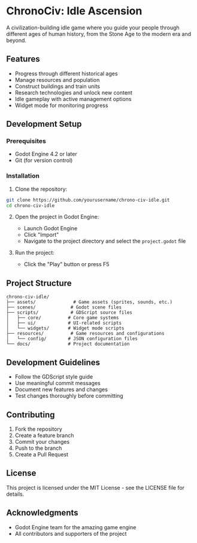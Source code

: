 # ChronoCiv: Idle Ascension

A civilization-building idle game where you guide your people through different ages of human history, from the Stone Age to the modern era and beyond.

## Features

- Progress through different historical ages
- Manage resources and population
- Construct buildings and train units
- Research technologies and unlock new content
- Idle gameplay with active management options
- Widget mode for monitoring progress

## Development Setup

### Prerequisites

- Godot Engine 4.2 or later
- Git (for version control)

### Installation

1. Clone the repository:
```bash
git clone https://github.com/yourusername/chrono-civ-idle.git
cd chrono-civ-idle
```

2. Open the project in Godot Engine:
   - Launch Godot Engine
   - Click "Import"
   - Navigate to the project directory and select the `project.godot` file

3. Run the project:
   - Click the "Play" button or press F5

## Project Structure

```
chrono-civ-idle/
├── assets/              # Game assets (sprites, sounds, etc.)
├── scenes/             # Godot scene files
├── scripts/            # GDScript source files
│   ├── core/          # Core game systems
│   ├── ui/            # UI-related scripts
│   └── widgets/       # Widget mode scripts
├── resources/          # Game resources and configurations
│   └── config/        # JSON configuration files
└── docs/              # Project documentation
```

## Development Guidelines

- Follow the GDScript style guide
- Use meaningful commit messages
- Document new features and changes
- Test changes thoroughly before committing

## Contributing

1. Fork the repository
2. Create a feature branch
3. Commit your changes
4. Push to the branch
5. Create a Pull Request

## License

This project is licensed under the MIT License - see the LICENSE file for details.

## Acknowledgments

- Godot Engine team for the amazing game engine
- All contributors and supporters of the project
